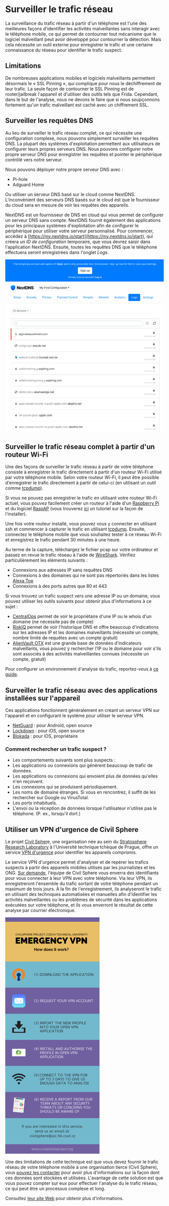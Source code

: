 # Surveiller le trafic réseau

La surveillance du trafic réseau à partir d'un téléphone est l'une des meilleures façons d'identifier les activités malveillantes sans interagir avec le téléphone mobile, ce qui permet de contourner tout mécanisme que le logiciel malveillant peut avoir développé pour contourner la détection. Mais cela nécessite un outil externe pour enregistrer le trafic et une certaine connaissance du réseau pour identifier le trafic suspect.

## Limitations

De nombreuses applications mobiles et logiciels malveillants permettent désormais le « SSL Pinning », qui complique pour nous le déchiffrement de leur trafic. La seule façon de contourner le SSL Pinning est de rooter/jailbreak l'appareil et d'utiliser des outils tels que Frida. Cependant, dans le but de l'analyse, nous ne devons le faire que si nous soupçonnons fortement qu'un trafic malveillant est caché avec un chiffrement SSL.

## Surveiller les requêtes DNS

Au lieu de surveiller le trafic réseau complet, ce qui nécessite une configuration complexe, nous pouvons simplement surveiller les requêtes DNS. La plupart des systèmes d'exploitation permettent aux utilisateurs de configurer leurs propres serveurs DNS. Nous pouvons configurer notre propre serveur DNS pour enregistrer les requêtes et pointer le périphérique contrôlé vers notre serveur.

Nous pouvons déployer notre propre serveur DNS avec :

* Pi-hole  
* Adguard Home

Ou utiliser un serveur DNS basé sur le cloud comme NextDNS. L'inconvénient des serveurs DNS basés sur le cloud est que le fournisseur du cloud sera en mesure de voir les requêtes des appareils.

NextDNS est un fournisseur de DNS en cloud qui vous permet de configurer un serveur DNS sans compte. NextDNS fournit également des applications pour les principaux systèmes d'exploitation afin de configurer le périphérique pour utiliser votre serveur personnalisé. Pour commencer, accédez à [https://my.nextdns.io/start](https://my.nextdns.io/start), qui créera un *ID de configuration* temporaire, que vous devrez saisir dans l'application NextDNS. Ensuite, toutes les requêtes DNS que le téléphone effectuera seront enregistrées dans l'onglet *Logs*.

![Requêtes DNS enregistrées dans NextDNS](../.gitbook/assets/Screenshot_20220506_165152.png)

## Surveiller le trafic réseau complet à partir d'un routeur Wi-Fi

Une des façons de surveiller le trafic réseau à partir de votre téléphone consiste à enregistrer le trafic directement à partir d'un routeur Wi-Fi utilisé par votre téléphone mobile. Selon votre routeur Wi-Fi, il peut être possible d'enregistrer le trafic directement à partir de celui-ci (en utilisant un outil comme [tcpdump](https://www.tcpdump.org/)).

Si vous ne pouvez pas enregistrer le trafic en utilisant votre routeur Wi-Fi actuel, vous pouvez facilement créer un routeur à l'aide d'un [Raspberry Pi](https://www.raspberrypi.org/) et du logiciel [RaspAP](https://raspap.com/) (vous trouverez [ici](https://howtoraspberrypi.com/create-a-wi-fi-hotspot-in-less-than-10-minutes-with-pi-raspberry/) un tutoriel sur la façon de l'installer).

Une fois votre routeur installé, vous pouvez vous y connecter en utilisant ssh et commencer à capturer le trafic en utilisant [tcpdump](https://www.tcpdump.org/). Ensuite, connectez le téléphone mobile que vous souhaitez tester à ce réseau Wi-Fi et enregistrez le trafic pendant 30 minutes à une heure.

Au terme de la capture, téléchargez le fichier pcap sur votre ordinateur et passez en revue le trafic réseau à l'aide de [WireShark](https://www.wireshark.org/). Vérifiez particulièrement les éléments suivants :

* Connexions aux adresses IP sans requêtes DNS  
* Connexions à des domaines qui ne sont pas répertoriés dans les listes [Alexa Top](https://www.alexa.com/siteinfo)  
* Connexions à des ports autres que 80 et 443

Si vous trouvez un trafic suspect vers une adresse IP ou un domaine, vous pouvez utiliser les outils suivants pour obtenir plus d'informations à ce sujet :

* [CentralOps](https://centralops.net/co/) permet de voir le propriétaire d'une IP ou le whois d'un domaine (ne nécessite pas de compte)  
* [RiskIQ](https://community.riskiq.com/home) permet de voir l'historique DNS et offre beaucoup d'indications sur les adresses IP et les domaines malveillants (nécessite un compte, nombre limité de requêtes avec un compte gratuit)  
* [AlienVault OTX](https://otx.alienvault.com/) est une grande base de données d'indicateurs malveillants, vous pouvez y rechercher l'IP ou le domaine pour voir s'ils sont associés à des activités malveillantes connues (nécessite un compte, gratuit)

Pour configurer un environnement d'analyse du trafic, reportez-vous à [ce guide](https://mobile-security.gitbook.io/mobile-security-testing-guide/general-mobile-app-testing-guide/0x04f-testing-network-communication).

## Surveiller le trafic réseau avec des applications installées sur l'appareil

Ces applications fonctionnent généralement en créant un serveur VPN sur l'appareil et en configurant le système pour utiliser le serveur VPN.

* [NetGuard](https://netguard.me/) : pour Android, open source  
* [Lockdown](https://lockdownprivacy.com/firewall) : pour iOS, open source  
* [Blokada](https://apps.apple.com/us/app/blokada/id1508341781) : pour iOS, propriétaire

### Comment rechercher un trafic suspect ?

* Les comportements suivants sont plus suspects :  
* Les applications ou connexions qui génèrent beaucoup de trafic de données.  
* Les applications ou connexions qui envoient plus de données qu'elles n'en reçoivent.  
* Les connexions qui se produisent périodiquement.  
* Les noms de domaine étranges. Si vous en rencontrez, il suffit de les rechercher sur Google ou VirusTotal.  
* Les ports inhabituels.  
* L'envoi ou la réception de données lorsque l'utilisateur n'utilise pas le téléphone. (P. ex., lorsqu'il dort.)

## Utiliser un VPN d'urgence de Civil Sphere

Le projet [Civil Spher](https://www.civilsphereproject.org/what-we-do)e, une organisation née au sein du [Stratosphere Research Laboratory](https://www.stratosphereips.org/) à l'Université technique tchèque de Prague, offre un service [VPN d'urgence](https://www.civilsphereproject.org/emergency-vpn) pour identifier les appareils compromis.

Le service VPN d'urgence permet d'analyser et de repérer les trafics suspects à partir des appareils mobiles utilisés par les journalistes et les ONG. [Sur demande](https://www.civilsphereproject.org/get-started), l'équipe de Civil Sphere vous enverra des identifiants pour vous connecter à leur VPN avec votre téléphone. Via leur VPN, ils enregistreront l'ensemble du trafic sortant de votre téléphone pendant un maximum de trois jours. À la fin de l'enregistrement, ils analyseront le trafic en utilisant des techniques automatisées et manuelles afin d'identifier les activités malveillantes ou les problèmes de sécurité dans les applications exécutées sur votre téléphone, et ils vous enverront le résultat de cette analyse par courrier électronique.

![A graphic of Emergency VPN, giving users a step-by-step guide on how it works. It asks them to 1. download the application 2. request a VPN account 3. import the new profile into your OpenVPN application 4. install and authorize the profile in your OpenVPN application 5. connect to the VPN for up to 3 days to give us enough data to analyze 6. receive a report from the team about any security threats or concerns you should be aware of](../.gitbook/assets/emergencyvpn.png)

Une des limitations de cette technique est que vous devez fournir le trafic réseau de votre téléphone mobile à une organisation tierce (Civil Sphere), vous [pouvez les contacter](https://www.civilsphereproject.org/get-started) pour avoir plus d'informations sur la façon dont ces données sont stockées et utilisées. L'avantage de cette solution est que vous pouvez compter sur eux pour effectuer l'analyse du le trafic réseau, ce qui peut être un processus complexe et long.

Consultez [leur site Web](https://www.civilsphereproject.org/emergency-vpn) pour obtenir plus d'informations.